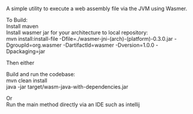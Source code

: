 A simple utility to execute a web assembly file via the JVM using Wasmer.

To Build:  
Install maven  
Install wasmer jar for your architecture to local repository:  
mvn install:install-file -Dfile=./wasmer-jni-(arch)-(platform)-0.3.0.jar  -DgroupId=org.wasmer -DartifactId=wasmer -Dversion=1.0.0 -Dpackaging=jar  

Then either  

Build and run the codebase:  
mvn clean install  
java -jar target/wasm-java-with-dependencies.jar <wasm file> <function name> <function args>  

Or   
Run the main method directly via an IDE such as intellij
